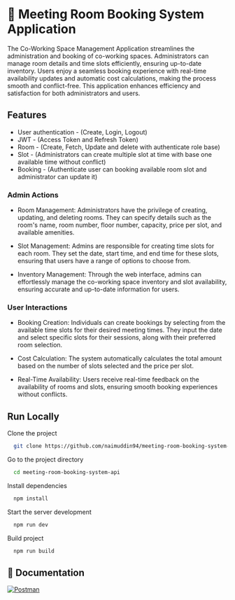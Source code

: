 # 🔗 Meeting Room Booking System Application

The Co-Working Space Management Application streamlines the administration and booking of co-working spaces. Administrators can manage room details and time slots efficiently, ensuring up-to-date inventory. Users enjoy a seamless booking experience with real-time availability updates and automatic cost calculations, making the process smooth and conflict-free. This application enhances efficiency and satisfaction for both administrators and users.

## Features

- User authentication - (Create, Login, Logout)
- JWT - (Access Token and Refresh Token)
- Room - (Create, Fetch, Update and delete with authenticate role base)
- Slot - (Administrators can create multiple slot at time with base one available time without conflict)
- Booking - (Authenticate user can booking available room slot and administrator can update it)

### Admin Actions

- Room Management: Administrators have the privilege of creating, updating, and deleting rooms. They can specify details such as the room's name, room number, floor number, capacity, price per slot, and available amenities.

- Slot Management: Admins are responsible for creating time slots for each room. They set the date, start time, and end time for these slots, ensuring that users have a range of options to choose from.

- Inventory Management: Through the web interface, admins can effortlessly manage the co-working space inventory and slot availability, ensuring accurate and up-to-date information for users.

### User Interactions

- Booking Creation: Individuals can create bookings by selecting from the available time slots for their desired meeting times. They input the date and select specific slots for their sessions, along with their preferred room selection.

- Cost Calculation: The system automatically calculates the total amount based on the number of slots selected and the price per slot.

- Real-Time Availability: Users receive real-time feedback on the availability of rooms and slots, ensuring smooth booking experiences without conflicts.

## Run Locally

Clone the project

```bash
  git clone https://github.com/naimuddin94/meeting-room-booking-system-api.git
```

Go to the project directory

```bash
  cd meeting-room-booking-system-api
```

Install dependencies

```bash
  npm install
```

Start the server development

```bash
  npm run dev
```

Build project

```bash
  npm run build
```

## 🔗 Documentation

[![Postman](https://img.shields.io/badge/Postman-FF6C37?style=for-the-badge&logo=postman&logoColor=white)](https://documenter.getpostman.com/view/34122341/2sA3XQh2Rt)
